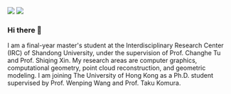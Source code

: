 [![](https://img.shields.io/badge/website-orange?&style=for-the-badge&logo=Google%20chrome&logoColor=white)](https://xrvitd.github.io/index.html)
[![](https://img.shields.io/badge/google%20scholar-%234285F4.svg?&style=for-the-badge&logo=google-scholar&logoColor=white)](https://scholar.google.com/citations?user=3C85rOsAAAAJ&hl=zh-CN)

### Hi there 👋


I am a final-year master's student at the Interdisciplinary Research Center (IRC) of Shandong University, under the supervision of Prof. Changhe Tu and Prof. Shiqing Xin. My research areas are computer graphics, computational geometry, point cloud reconstruction, and geometric modeling. I am joining The University of Hong Kong as a Ph.D. student supervised by Prof. Wenping Wang and Prof. Taku Komura.


<!--
**Xrvitd/Xrvitd** is a ✨ _special_ ✨ repository because its `README.md` (this file) appears on your GitHub profile.

Here are some ideas to get you started:

- 🔭 I’m currently working on ...
- 🌱 I’m currently learning ...
- 👯 I’m looking to collaborate on ...
- 🤔 I’m looking for help with ...
- 💬 Ask me about ...
- 📫 How to reach me: ...
- 😄 Pronouns: ...
- ⚡ Fun fact: ...
-->
